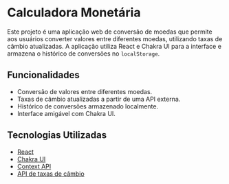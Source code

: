 # Calculadora Monetária

Este projeto é uma aplicação web de conversão de moedas que permite aos usuários converter valores entre diferentes moedas, utilizando taxas de câmbio atualizadas. A aplicação utiliza React e Chakra UI para a interface e armazena o histórico de conversões no `localStorage`.

## Funcionalidades

- Conversão de valores entre diferentes moedas.
- Taxas de câmbio atualizadas a partir de uma API externa.
- Histórico de conversões armazenado localmente.
- Interface amigável com Chakra UI.

## Tecnologias Utilizadas

- [React](https://reactjs.org/)
- [Chakra UI](https://chakra-ui.com/)
- [Context API](https://reactjs.org/docs/context.html)
- [API de taxas de câmbio](http://data.fixer.io/api)
